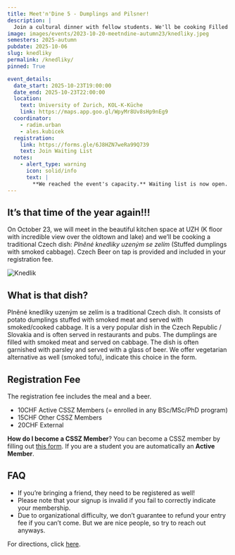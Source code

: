 ```yaml
---
title: Meet'n'Dine 5 - Dumplings and Pilsner!
description: |
  Join a cultural dinner with fellow students. We'll be cooking Filled Dumplings and enjoy Pilsner on tap!
image: images/events/2023-10-20-meetndine-autumn23/knedliky.jpeg
semesters: 2025-autumn
pubdate: 2025-10-06
slug: knedliky
permalink: /knedliky/
pinned: True

event_details:
  date_start: 2025-10-23T19:00:00
  date_end: 2025-10-23T22:00:00
  location:
    text: University of Zurich, KOL-K-Küche
    link: https://maps.app.goo.gl/WpyMr8Uv8sHp9nEg9
  coordinator: 
    - radim.urban
    - ales.kubicek
  registration:
    link: https://forms.gle/6J8HZN7weRa99Q739
    text: Join Waiting List
  notes:
    - alert_type: warning
      icon: solid/info
      text: |
        **We reached the event's capacity.** Waiting list is now open. You will be notified by email if spots free up.
---
```


## It’s that time of the year again!!!
On October 23, we will meet in the beautiful kitchen space at UZH (K floor with incredible view over the oldtown and lake) and we’ll be cooking a traditional Czech dish: *Plněné knedlíky uzeným se zelím* (Stuffed dumplings with smoked cabbage). Czech Beer on tap is provided and included in your registration fee.

![Knedlik](images/events/2025-10-23-meetndine-autumn25/poster.png)

## What is that dish?
Plněné knedlíky uzeným se zelím is a traditional Czech dish. It consists of potato dumplings stuffed with smoked meat and served with smoked/cooked cabbage. It is a very popular dish in the Czech Republic / Slovakia and is often served in restaurants and pubs. The dumplings are filled with smoked meat and served on cabbage. The dish is often garnished with parsley and served with a glass of beer. We offer vegetarian alternative as well (smoked tofu), indicate this choice in the form.

## Registration Fee
The registration fee includes the meal and a beer.

- 10CHF Active CSSZ Members (= enrolled in any BSc/MSc/PhD program)
- 15CHF Other CSSZ Members
- 20CHF External

**How do I become a CSSZ Member**? You can become a CSSZ member by filling out [this form](https://docs.google.com/forms/d/e/1FAIpQLSeo2aFQFMGMKH2_5Mt2Kh2Z8TsMb0cf2ykdRiKz9vMHPpgHMQ/viewform). If you are a student you are automatically an **Active Member**.

## FAQ
- If you’re bringing a friend, they need to be registered as well!
- Please note that your signup is invalid if you fail to correctly indicate your membership.
- Due to organizational difficulty, we don’t guarantee to refund your entry fee if you can’t come. But we are nice people, so try to reach out anyways.

For directions, click [here](https://maps.app.goo.gl/WpyMr8Uv8sHp9nEg9).



